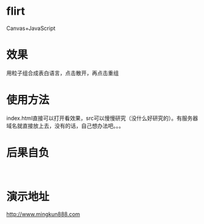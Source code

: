 # flirt

Canvas+JavaScript 

# 效果

用粒子组合成表白语言，点击散开，再点击重组

# 使用方法

index.html直接可以打开看效果，src可以慢慢研究（没什么好研究的）。有服务器域名就直接放上去，没有的话，自己想办法吧。。。
 
# 后果自负
 
 
# 演示地址

http://www.mingkun888.com
 
